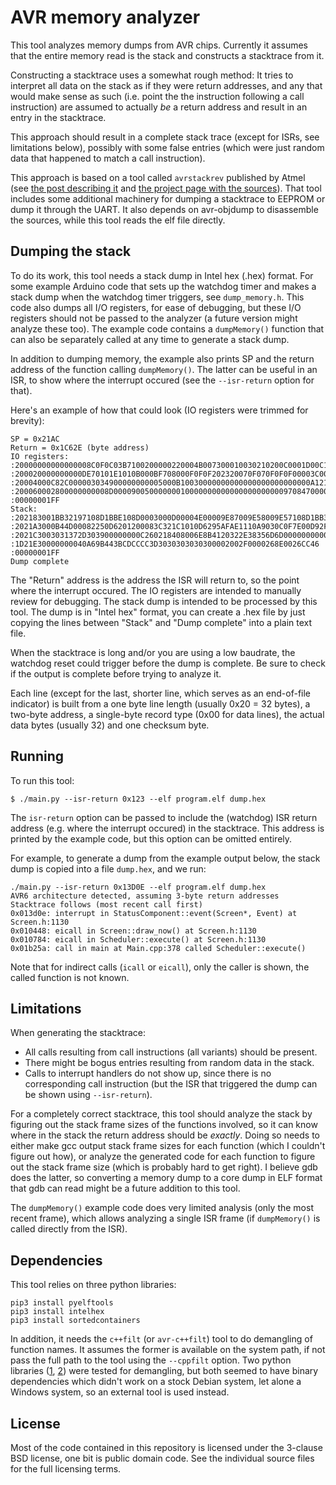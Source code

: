 AVR memory analyzer
===================
This tool analyzes memory dumps from AVR chips. Currently it assumes
that the entire memory read is the stack and constructs a stacktrace
from it.

Constructing a stacktrace uses a somewhat rough method: It tries to
interpret all data on the stack as if they were return addresses, and
any that would make sense as such (i.e. point the the instruction
following a call instruction) are assumed to actually *be* a return
address and result in an entry in the stacktrace.

This approach should result in a complete stack trace (except for ISRs,
see limitations below), possibly with
some false entries (which were just random data that happened to match a
call instruction).

This approach is based on a tool called `avrstackrev` published by
Atmel (see [the post describing it][post] and [the project page with the
sources][project]). That tool includes some additional machinery for
dumping a stacktrace to EEPROM or dump it through the UART. It also
depends on avr-objdump to disassemble the sources, while this tool reads
the elf file directly.

[post]: http://www.embedded.com/design/debug-and-optimization/4431982/1/How-to-debug-elusive-software-code-problems-without-a-debugger]
[project]: https://spaces.atmel.com/gf/project/avrstackrev

Dumping the stack
-----------------
To do its work, this tool needs a stack dump in Intel hex (.hex) format.
For some example Arduino code that sets up the watchdog timer and makes
a stack dump when the watchdog timer triggers, see `dump_memory.h`.
This code also dumps all I/O registers, for ease of debugging, but these
I/O registers should not be passed to the analyzer (a future version
might analyze these too). The example code contains a `dumpMemory()`
function that can also be separately called at any time to generate a
stack dump.

In addition to dumping memory, the example also prints SP and the return
address of the function calling `dumpMemory()`. The latter can be useful
in an ISR, to show where the interrupt occured (see the `--isr-return`
option for that).

Here's an example of how that could look (IO registers were trimmed for
brevity):

```
SP = 0x21AC
Return = 0x1C62E (byte address)
IO registers:
:20000000000000008C0F0C03B7100200000220004B007300010030210200C0001D00C1009B
:200020000000000DE70101E1010B000BF708000F0F0F202320070F070F0F0F00003C0000BD
:20004000C82C000003034900000000005000B10030000000000000000000000000A1213535
:200060002800000000008D000090050000000100000000000000000000009708470000004F
:00000001FF
Stack:
:202183001BB32197108D1BBE108D0003000D00004E00009E87009E58009E57108D1BB300CA
:2021A3000B44D00082250D6201200083C321C1010D6295AFAE1110A9030C0F7E00D92F329C
:2021C3003031372D303900000000C260218408006E8B4120322E38356D6D000000000000FE
:1D21E30000000040A69B443BCDCCCC3D3030303030300002002F0000268E0026CC46
:00000001FF
Dump complete
```

The "Return" address is the address the ISR will return to, so the point
where the interrupt occured. The IO registers are intended to manually
review for debugging. The stack dump is intended to be processed by this
tool. The dump is in "Intel hex" format, you can create a .hex file by
just copying the lines between "Stack" and "Dump complete" into a plain
text file.

When the stacktrace is long and/or you are using a low baudrate, the
watchdog reset could trigger before the dump is complete. Be sure to
check if the output is complete before trying to analyze it.

Each line (except for the last, shorter line, which serves as an
end-of-file indicator) is built from a one byte line length (usually
0x20 = 32 bytes), a two-byte address, a single-byte record type (0x00
for data lines), the actual data bytes (usually 32) and one checksum
byte.

Running
-------
To run this tool:

    $ ./main.py --isr-return 0x123 --elf program.elf dump.hex

The `isr-return` option can be passed to include the (watchdog) ISR
return address (e.g. where the interrupt occured) in the stacktrace.
This address is printed by the example code, but this option can be
omitted entirely.

For example, to generate a dump from the example output below, the
stack dump is copied into a file `dump.hex`, and we run:

```
./main.py --isr-return 0x13D0E --elf program.elf dump.hex
AVR6 architecture detected, assuming 3-byte return addresses
Stacktrace follows (most recent call first)
0x013d0e: interrupt in StatusComponent::event(Screen*, Event) at Screen.h:1130
0x010448: eicall in Screen::draw_now() at Screen.h:1130
0x010784: eicall in Scheduler::execute() at Screen.h:1130
0x01b25a: call in main at Main.cpp:378 called Scheduler::execute()
```

Note that for indirect calls (`icall` or `eicall`), only the caller is
shown, the called function is not known.

Limitations
-----------
When generating the stacktrace:
 - All calls resulting from call instructions (all variants) should be
   present.
 - There might be bogus entries resulting from random data in the stack.
 - Calls to interrupt handlers do not show up, since there is no
   corresponding call instruction (but the ISR that triggered the dump
   can be shown using `--isr-return`).

For a completely correct stacktrace, this tool should analyze the stack
by figuring out the stack frame sizes of the functions involved, so it
can know where in the stack the return address should be *exactly*.
Doing so needs to either make gcc output stack frame sizes for each
function (which I couldn't figure out how), or analyze the generated
code for each function to figure out the stack frame size (which is
probably hard to get right). I believe gdb does the latter, so
converting a memory dump to a core dump in ELF format that gdb can read
might be a future addition to this tool.

The `dumpMemory()` example code does very limited analysis (only the
most recent frame), which allows analyzing a single ISR frame (if
`dumpMemory()` is called directly from the ISR).

Dependencies
------------
This tool relies on three python libraries:

    pip3 install pyelftools
    pip3 install intelhex
    pip3 install sortedcontainers

In addition, it needs the `c++filt` (or `avr-c++filt`) tool to do
demangling of function names. It assumes the former is available on the
system path, if not pass the full path to the tool using the `--cppfilt`
option. Two python libraries ([1][one], [2][two]) were tested for
demangling, but both seemed to have binary dependencies which didn't
work on a stock Debian system, let alone a Windows system, so an
external tool is used instead.

[one]: https://pypi.python.org/pypi/cxxfilt/0.1.0
[two]: https://github.com/P4N74/demangler

License
-------
Most of the code contained in this repository is licensed under the 3-clause
BSD license, one bit is public domain code. See the individual source files
for the full licensing terms.
